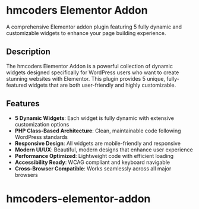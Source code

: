 # hmcoders Elementor Addon

A comprehensive Elementor addon plugin featuring 5 fully dynamic and customizable widgets to enhance your page building experience.

## Description

The hmcoders Elementor Addon is a powerful collection of dynamic widgets designed specifically for WordPress users who want to create stunning websites with Elementor. This plugin provides 5 unique, fully-featured widgets that are both user-friendly and highly customizable.

## Features

- **5 Dynamic Widgets**: Each widget is fully dynamic with extensive customization options
- **PHP Class-Based Architecture**: Clean, maintainable code following WordPress standards
- **Responsive Design**: All widgets are mobile-friendly and responsive
- **Modern UI/UX**: Beautiful, modern designs that enhance user experience
- **Performance Optimized**: Lightweight code with efficient loading
- **Accessibility Ready**: WCAG compliant and keyboard navigable
- **Cross-Browser Compatible**: Works seamlessly across all major browsers
# hmcoders-elementor-addon